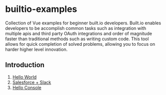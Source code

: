# builtio-examples

Collection of Vue examples for beginner built.io developers. Built.io enables developers to be accomplish common tasks such as integration with multiple apis and third party OAuth integrations and order of magnitude faster than traditional methods such as writing custom code. This tool allows for quick completion of solved problems, allowing you to focus on harder higher level innovation.   

## Introduction

1. [Hello World](https://github.com/SoftwareAG/builtio-examples/tree/master/hellowebhook)
2. [Salesforce + Slack](https://github.com/SoftwareAG/builtio-examples/tree/master/salesforceslack)
3. [Hello Console](https://github.com/SoftwareAG/builtio-examples/tree/master/helloconsole)
